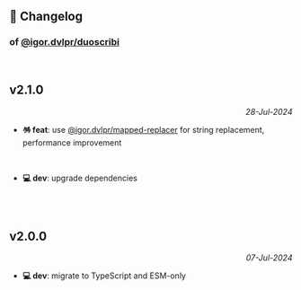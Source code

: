 ## 📒 Changelog

### of [@igor.dvlpr/duoscribi](https://github.com/igorskyflyer/npm-duoscribi)

<br>

## v2.1.0

<p align="right"><em>28-Jul-2024</em></p>

- **🪅 feat**: use [@igor.dvlpr/mapped-replacer](https://www.npmjs.com/package/@igor.dvlpr/mapped-replacer) for string replacement, performance improvement

<br>

- **💻 dev**: upgrade dependencies

<br>
<br>

## v2.0.0

<p align="right"><em>07-Jul-2024</em></p>

- **💻 dev**: migrate to TypeScript and ESM-only
